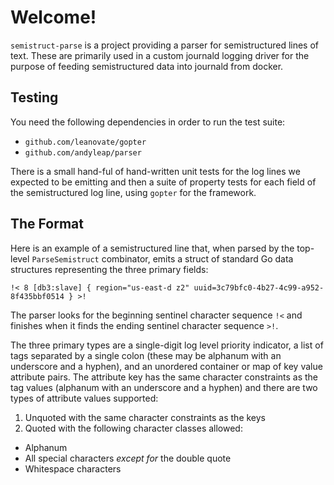 # Welcome!

`semistruct-parse` is a project providing a parser for semistructured lines of
text. These are primarily used in a custom journald logging driver for the
purpose of feeding semistructured data into journald from docker.

## Testing

You need the following dependencies in order to run the test suite:

- `github.com/leanovate/gopter`
- `github.com/andyleap/parser`

There is a small hand-ful of hand-written unit tests for the log lines we
expected to be emitting and then a suite of property tests for each field of the
semistructured log line, using `gopter` for the framework.

## The Format

Here is an example of a semistructured line that, when parsed by the top-level
`ParseSemistruct` combinator, emits a struct of standard Go data structures
representing the three primary fields:

`!< 8 [db3:slave] { region="us-east-d z2" uuid=3c79bfc0-4b27-4c99-a952-8f435bbf0514 } >!`

The parser looks for the beginning sentinel character sequence `!<` and finishes
when it finds the ending sentinel character sequence `>!`.

The three primary types are a single-digit log level priority indicator, a list
of tags separated by a single colon (these may be alphanum with an underscore
and a hyphen), and an unordered container or map of key value attribute
pairs. The attribute key has the same character constraints as the tag values
(alphanum with an underscore and a hyphen) and there are two types of attribute
values supported:

1. Unquoted with the same character constraints as the keys
2. Quoted with the following character classes allowed:
  - Alphanum
  - All special characters _except for_ the double quote
  - Whitespace characters
